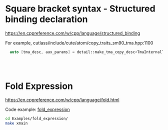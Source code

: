# Square bracket syntax - Structured binding declaration
https://en.cppreference.com/w/cpp/language/structured_binding

For example, cutlass/include/cute/atom/copy_traits_sm90_tma.hpp:1100
```C++
  auto [tma_desc, aux_params] = detail::make_tma_copy_desc<TmaInternalType>(gtensor,
                                                                            tma_gbasis,
                                                                            smem_swizzle,
                                                                            num_multicast);
```

# Fold Expression
https://en.cppreference.com/w/cpp/language/fold.html
<br/>

Code example: [fold_expression](../Examples/fold_expression/)
```Bash
cd Examples/fold_expression/
make xmain
```
